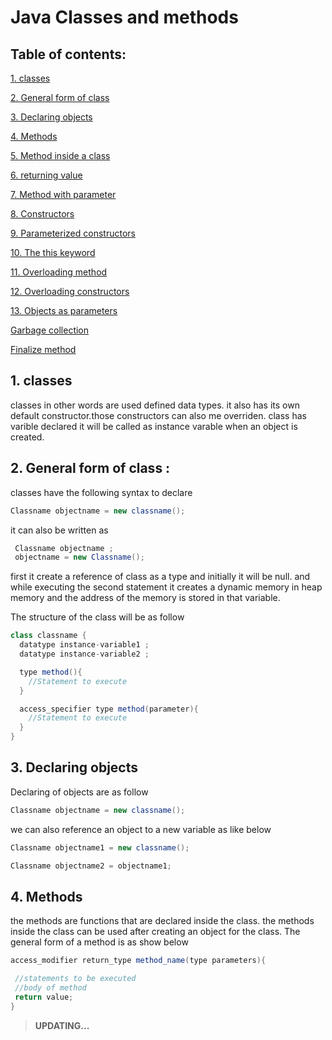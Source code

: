 # Java Classes and methods
## Table of contents:
[1. classes](https://github.com/alex-jeffrin/INCUBATION_PROCESS/tree/master/Basics#updating)

[2. General form of class]()

[3. Declaring objects]()

[4. Methods]()

[5. Method inside a class]()

[6. returning value]()

[7. Method with parameter]()

[8. Constructors]()

[9. Parameterized constructors]()

[10. The this keyword]()

[11. Overloading method]()

[12. Overloading constructors]()

[13. Objects as parameters]()

[ Garbage collection]()

[ Finalize method]()
## 1. classes 
  classes in other words are used defined data types. it also has its own default constructor.those constructors can also me overriden. class has varible declared it will be called as instance varable when an object is created.

## 2. General form of class :
 classes have the following syntax to declare 

 ```java 
 Classname objectname = new classname();
 ```
 it can also be written as 

```java 
 Classname objectname ;
 objectname = new Classname();
```
first it create a reference of class as a type and initially it will be null. and while executing the second statement it creates a dynamic memory in heap memory and the address of the memory is stored in that variable.


The structure of the class will be as follow 

```java
class classname {
  datatype instance-variable1 ;
  datatype instance-variable2 ;

  type method(){
    //Statement to execute
  }

  access_specifier type method(parameter){
    //Statement to execute
  }
}
```

## 3. Declaring objects 


Declaring of objects are as follow

 ```java 
 Classname objectname = new classname();
 ```

 we can also reference an object to a new variable as like below

 
 ```java 
 Classname objectname1 = new classname();

 Classname objectname2 = objectname1;


 ```

 ## 4. Methods

 the methods are functions that are declared inside the class. the methods inside the class can be used after creating an object for the class. The general form of a method is as show below 

 ```java 
 access_modifier return_type method_name(type parameters){

  //statements to be executed
  //body of method
  return value;
 }
```
















> **UPDATING...**

 
  